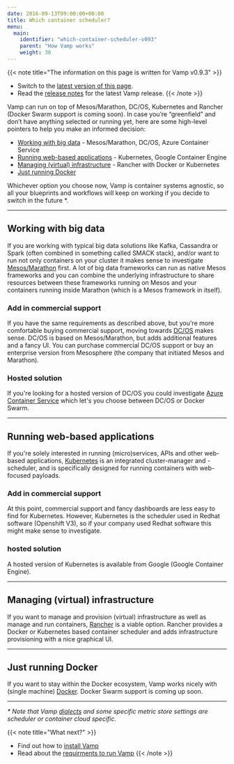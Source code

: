 ```yaml
---
date: 2016-09-13T09:00:00+00:00
title: Which container scheduler?
menu:
  main:
    identifier: "which-container-scheduler-v093"
    parent: "How Vamp works"
    weight: 30
---
```


{{< note title="The information on this page is written for Vamp v0.9.3" >}}

* Switch to the [latest version of this page](/documentation/how-vamp-works/which-container-scheduler).
* Read the [release notes](/documentation/release-notes/latest) for the latest Vamp release.
{{< /note >}}

Vamp can run on top of Mesos/Marathon, DC/OS, Kubernetes and Rancher (Docker Swarm support is coming soon). In case you’re “greenfield” and don’t have anything selected or running yet, here are some high-level pointers to help you make an informed decision: 

* [Working with big data](/documentation/how-vamp-works/v0.9.3/which-container-scheduler/#working-with-big-data) - Mesos/Marathon, DC/OS, Azure Container Service
* [Running web-based applications](/documentation/how-vamp-works/v0.9.3/which-container-scheduler/#running-web-based-applications) - Kubernetes, Google Container Engine
* [Managing (virtual) infrastructure](/documentation/how-vamp-works/v0.9.3/which-container-scheduler/#managing-virtual-infrastructure) - Rancher with Docker or Kubernetes
* [Just running Docker](/documentation/how-vamp-works/v0.9.3/which-container-scheduler/#just-running-docker)

Whichever option you choose now, Vamp is container systems agnostic, so all your blueprints and workflows will keep on working if you decide to switch in the future *.

-------

## Working with big data 
If you are working with typical big data solutions like Kafka, Cassandra or Spark (often combined in something called SMACK stack), and/or want to run not only containers on your cluster it makes sense to investigate [Mesos/Marathon](/documentation/installation/v0.9.3/mesos-marathon/) first. A lot of big data frameworks can run as native Mesos frameworks and you can combine the underlying infrastructure to share resources between these frameworks running on Mesos and your containers running inside Marathon (which is a Mesos framework in itself).

### Add in commercial support
If you have the same requirements as described above, but you're more comfortable buying commercial support, moving towards [DC/OS](/documentation/installation/v0.9.3/dcos/) makes sense. DC/OS is based on Mesos/Marathon, but adds additional features and a fancy UI. You can purchase commercial DC/OS support or buy an enterprise version from Mesosphere (the company that initiated Mesos and Marathon).

### Hosted solution
If you're looking for a hosted version of DC/OS you could investigate [Azure Container Service](/documentation/installation/v0.9.3/azure-container-service/) which let's you choose between DC/OS or Docker Swarm.

-------

## Running web-based applications  
If you're solely interested in running (micro)services, APIs and other web-based applications, [Kubernetes](/documentation/installation/v0.9.3/kubernetes/) is an integrated cluster-manager and -scheduler, and is specifically designed for running containers with web-focused payloads. 

### Add in commercial support
At this point, commercial support and fancy dashboards are less easy to find for Kubernetes. However, Kubernetes is the scheduler used in Redhat software (Openshift V3), so if your company used Redhat software this might make sense to investigate.

### hosted solution
A hosted version of Kubernetes is available from Google (Google Container Engine). 

-------

## Managing (virtual) infrastructure
If you want to manage and provision (virtual) infrastructure as well as manage and run containers, [Rancher](/documentation/installation/v0.9.3/rancher/) is a viable option. Rancher provides a Docker or Kubernetes based container scheduler and adds infrastructure provisioning with a nice graphical UI.

-------

## Just running Docker
If you want to stay within the Docker ecosystem, Vamp works nicely with (single machine) [Docker](/documentation/installation/v0.9.3/docker/). Docker Swarm support is coming up soon.

-------
  
_* Note that Vamp [dialects](/documentation/using-vamp/v0.9.3/blueprints#dialects) and some specific metric store settings are scheduler or container cloud specific._

{{< note title="What next?" >}}
* Find out how to [install Vamp](/documentation/installation/v0.9.3/overview) 
* Read about the [requirments to run Vamp](/documentation/how-vamp-works/v0.9.3/requirements) 
{{< /note >}}